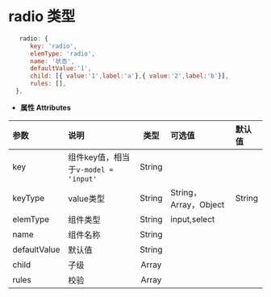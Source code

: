 # radio 类型
``` js
   radio: {
      key: 'radio',
      elemType: 'radio',
      name: '状态',
      defaultValue:'1',
      child: [{ value:'1',label:'a'},{ value:'2',label:'b'}],
      rules: [],
  },
```
- **属性 Attributes**

| 参数        | 说明       | 类型  | 可选值  | 默认值  |
| :------------- |:-------------| :-----:| :-----|:-----|
| key  | 组件key值，相当于`v-model = 'input'` | String |  |  |
| keyType | value类型    |    String | String，Array，Object | String |
| elemType      | 组件类型      |   String | input,select |  |
| name | 组件名称      |    String |  |  |
| defaultValue | 默认值    |    String |  |  |
| child | 子级    |   Array |  |  |
| rules | 校验      |    Array |  |  |
